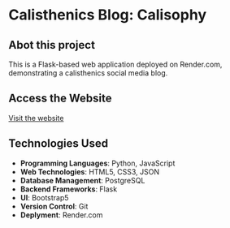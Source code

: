 # Calisthenics Blog: Calisophy

## Abot this project

This is a Flask-based web application deployed on Render.com, demonstrating a calisthenics social media blog.

## Access the Website
[Visit the website](https://calisthenics-blog.onrender.com)

## Technologies Used
- **Programming Languages**: Python, JavaScript
- **Web Technologies**: HTML5, CSS3, JSON
- **Database Management**: PostgreSQL
- **Backend Frameworks**: Flask
- **UI**: Bootstrap5
- **Version Control**:  Git
- **Deplyment**: Render.com